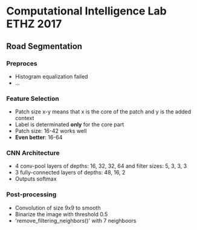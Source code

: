 # Computational Intelligence Lab ETHZ 2017

## Road Segmentation

### Preproces
- Histogram equalization failed
- ...

### Feature Selection
- Patch size x-y means that x is the core of the patch and y is the added context
- Label is determinated **only** for the core part
- Patch size: 16-42 works well
- **Even better**: 16-64

### CNN Architecture
- 4 conv-pool layers of depths: 16, 32, 32, 64 and filter sizes: 5, 3, 3, 3
- 3 fully-connected layers of depths: 48, 16, 2
- Outputs softmax

### Post-processing
- Convolution of size 9x9 to smooth
- Binarize the image with threshold 0.5
- 'remove_filtering_neighbors()' with 7 neighboors